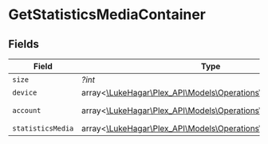 # GetStatisticsMediaContainer


## Fields

| Field                                                                                                                                                                                                                                 | Type                                                                                                                                                                                                                                  | Required                                                                                                                                                                                                                              | Description                                                                                                                                                                                                                           | Example                                                                                                                                                                                                                               |
| ------------------------------------------------------------------------------------------------------------------------------------------------------------------------------------------------------------------------------------- | ------------------------------------------------------------------------------------------------------------------------------------------------------------------------------------------------------------------------------------- | ------------------------------------------------------------------------------------------------------------------------------------------------------------------------------------------------------------------------------------- | ------------------------------------------------------------------------------------------------------------------------------------------------------------------------------------------------------------------------------------- | ------------------------------------------------------------------------------------------------------------------------------------------------------------------------------------------------------------------------------------- |
| `size`                                                                                                                                                                                                                                | *?int*                                                                                                                                                                                                                                | :heavy_minus_sign:                                                                                                                                                                                                                    | N/A                                                                                                                                                                                                                                   | 5497                                                                                                                                                                                                                                  |
| `device`                                                                                                                                                                                                                              | array<[\LukeHagar\Plex_API\Models\Operations\GetStatisticsDevice](../../Models/Operations/GetStatisticsDevice.md)>                                                                                                                    | :heavy_minus_sign:                                                                                                                                                                                                                    | N/A                                                                                                                                                                                                                                   | [{"clientIdentifier":"793095d235660625108ef785cc7646e9","createdAt":1706470556,"id":208,"name":"Roku Express","platform":"Roku"}]                                                                                                     |
| `account`                                                                                                                                                                                                                             | array<[\LukeHagar\Plex_API\Models\Operations\Account](../../Models/Operations/Account.md)>                                                                                                                                            | :heavy_minus_sign:                                                                                                                                                                                                                    | N/A                                                                                                                                                                                                                                   | [{"autoSelectAudio":true,"defaultAudioLanguage":"en","defaultSubtitleLanguage":"en","id":238960586,"key":"/accounts/238960586","name":"Diane","subtitleMode":1,"thumb":"https://plex.tv/users/50d83634246da1de/avatar?c=1707110967"}] |
| `statisticsMedia`                                                                                                                                                                                                                     | array<[\LukeHagar\Plex_API\Models\Operations\StatisticsMedia](../../Models/Operations/StatisticsMedia.md)>                                                                                                                            | :heavy_minus_sign:                                                                                                                                                                                                                    | N/A                                                                                                                                                                                                                                   | [{"accountID":1,"at":1707141600,"count":1,"deviceID":13,"duration":1555,"metadataType":4,"timespan":4}]                                                                                                                               |
